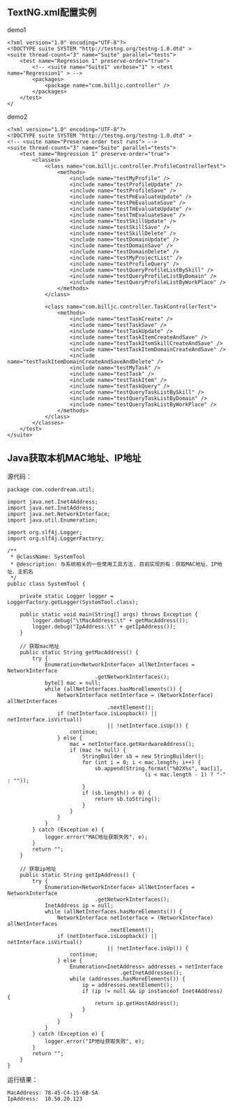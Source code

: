 


<span id= "20173801">TextNG.xml配置实例</span>
----------

demo1

	<?xml version="1.0" encoding="UTF-8"?>
	<!DOCTYPE suite SYSTEM "http://testng.org/testng-1.0.dtd" >
	<suite thread-count="3" name="Suite" parallel="tests">
		<test name="Regression 1" preserve-order="true">
			<!-- <suite name="Suite1" verbose="1" > <test name="Regression1" > -->
			<packages>
				<package name="com.billjc.controller" />
			</packages>
		</test>
	</


demo2

	<?xml version="1.0" encoding="UTF-8"?>
	<!DOCTYPE suite SYSTEM "http://testng.org/testng-1.0.dtd" >
	<!-- <suite name="Preserve order test runs"> -->
	<suite thread-count="3" name="Suite" parallel="tests">
		<test name="Regression 1" preserve-order="true">
			<classes>
				<class name="com.billjc.controller.ProfileControllerTest">
					<methods>
						<include name="testMyProfile" />
						<include name="testProfileUpdate" />
						<include name="testProfileSave" />
						<include name="testPmEvaluateUpdate" />
						<include name="testPmEvaluateSave" />
						<include name="testTmEvaluateUpdate" />
						<include name="testTmEvaluateSave" />
						<include name="testSkillUpdate" />
						<include name="testSkillSave" />
						<include name="testSkillDelete" />
						<include name="testDomainUpdate" />
						<include name="testDomainSave" />
						<include name="testDomainDelete" />
						<include name="testMyProjectList" />
						<include name="testProfileQuery" />
						<include name="testQueryProfileListBySkill" />
						<include name="testQueryProfileListByDomain" />
						<include name="testQueryProfileListByWorkPlace" />
					</methods>
				</class>
	
				<class name="com.billjc.controller.TaskControllerTest">
					<methods>
						<include name="testTaskCreate" />
						<include name="testTaskSave" />
						<include name="testTaskUpdate" />
						<include name="testTaskItemCreateAndSave" />
						<include name="testTaskItemSkillCreateAndSave" />
						<include name="testTaskItemDomainCreateAndSave" />
						<include name="testTaskItemDomainCreateAndSaveAndDelete" />
						<include name="testMyTask" />
						<include name="testTask" />
						<include name="testTaskItem" />
						<include name="testTaskQuery" />
						<include name="testQueryTaskListBySkill" />
						<include name="testQueryTaskListByDomain" />
						<include name="testQueryTaskListByWorkPlace" />
					</methods>
				</class>
			</classes>
		</test>
	</suite>




<span id= "20173802">Java获取本机MAC地址、IP地址</span>
----------

源代码：

	package com.coderdream.util;
	
	import java.net.Inet4Address;
	import java.net.InetAddress;
	import java.net.NetworkInterface;
	import java.util.Enumeration;
	
	import org.slf4j.Logger;
	import org.slf4j.LoggerFactory;
	
	/**
	 * @className: SystemTool
	 * @description: 与系统相关的一些常用工具方法. 目前实现的有：获取MAC地址、IP地址、主机名
	 */
	public class SystemTool {
	
		private static Logger logger = LoggerFactory.getLogger(SystemTool.class);
	
		public static void main(String[] args) throws Exception {
			logger.debug("\tMacAddress:\t" + getMacAddress());
			logger.debug("IpAddress:\t" + getIpAddress());
		}
	
		// 获取mac地址
		public static String getMacAddress() {
			try {
				Enumeration<NetworkInterface> allNetInterfaces = NetworkInterface
								.getNetworkInterfaces();
				byte[] mac = null;
				while (allNetInterfaces.hasMoreElements()) {
					NetworkInterface netInterface = (NetworkInterface) allNetInterfaces
									.nextElement();
					if (netInterface.isLoopback() || netInterface.isVirtual()
									|| !netInterface.isUp()) {
						continue;
					} else {
						mac = netInterface.getHardwareAddress();
						if (mac != null) {
							StringBuilder sb = new StringBuilder();
							for (int i = 0; i < mac.length; i++) {
								sb.append(String.format("%02X%s", mac[i],
												(i < mac.length - 1) ? "-" : ""));
							}
							if (sb.length() > 0) {
								return sb.toString();
							}
						}
					}
				}
			} catch (Exception e) {
				logger.error("MAC地址获取失败", e);
			}
			return "";
		}
	
		// 获取ip地址
		public static String getIpAddress() {
			try {
				Enumeration<NetworkInterface> allNetInterfaces = NetworkInterface
								.getNetworkInterfaces();
				InetAddress ip = null;
				while (allNetInterfaces.hasMoreElements()) {
					NetworkInterface netInterface = (NetworkInterface) allNetInterfaces
									.nextElement();
					if (netInterface.isLoopback() || netInterface.isVirtual()
									|| !netInterface.isUp()) {
						continue;
					} else {
						Enumeration<InetAddress> addresses = netInterface
										.getInetAddresses();
						while (addresses.hasMoreElements()) {
							ip = addresses.nextElement();
							if (ip != null && ip instanceof Inet4Address) {
								return ip.getHostAddress();
							}
						}
					}
				}
			} catch (Exception e) {
				logger.error("IP地址获取失败", e);
			}
			return "";
		}
	}


运行结果：

	MacAddress:	78-45-C4-15-6B-5A
	IpAddress:	10.50.20.123
  